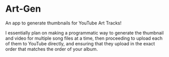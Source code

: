 # Art-Gen

An app to generate thumbnails for YouTube Art Tracks!

I essentially plan on making a programmatic way to generate the thumbnail and video for multiple song files at a time, then proceeding to upload each of them to YouTube directly, and ensuring that they upload in the exact order that matches the order of your album.